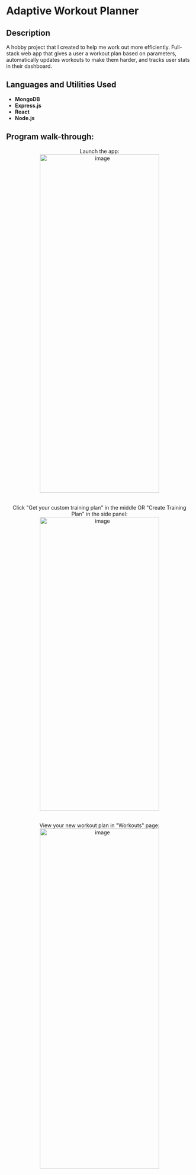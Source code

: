 
<h1>Adaptive Workout Planner</h1>

<h2>Description</h2>
A hobby project that I created to help me work out more efficiently. Full-stack web app that gives a user a workout plan based on parameters, automatically updates workouts to make them harder, and tracks user stats in their dashboard.
<br/>

<h2>Languages and Utilities Used</h2>

- <b>MongoDB</b> 
- <b>Express.js</b>
- <b>React</b>
- <b>Node.js</b>

<h2>Program walk-through:</h2>

<p align="center">
Launch the app: <br/>
<img width="80%" height="911" alt="image" src="https://github.com/user-attachments/assets/ab32e547-b003-4dc6-9203-5d7befeb38ec" />
<br />
<br />
</p>

<p align="center">
Click "Get your custom training plan" in the middle OR "Create Training Plan" in the side panel: <br/>
<img width="80%" height="790" alt="image" src="https://github.com/user-attachments/assets/fae3bb9f-b285-47c2-83ae-d3c843bcac5f" />
<br />
<br />
</p>

<p align="center">
View your new workout plan in "Workouts" page: <br/>
<img width="80%" height="916" alt="image" src="https://github.com/user-attachments/assets/f74ffae9-0df7-4b3e-8e8c-6e317c119701" />
<br />
<br />
</p>


